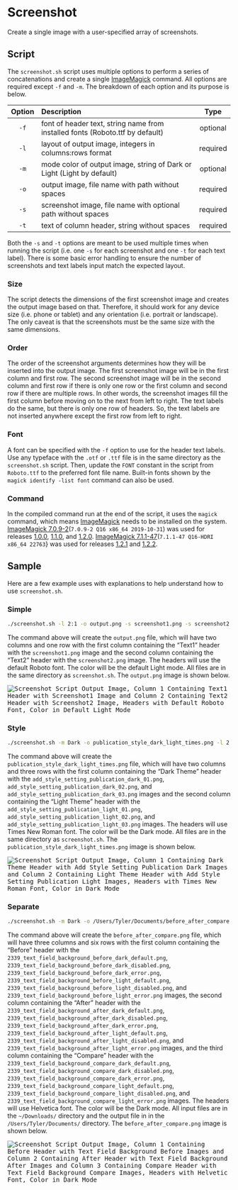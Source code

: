 # Screenshot

Create a single image with a user-specified array of screenshots.

## Script

The `screenshot.sh` script uses multiple options to perform a series of concatenations and create a single [ImageMagick](https://github.com/ImageMagick/ImageMagick) command.  All options are required except `-f` and `-m`.  The breakdown of each option and its purpose is below.

| Option | Description                                                                   |   Type   |
|:------:|:------------------------------------------------------------------------------|:--------:|
|  `-f`  | font of header text, string name from installed fonts (Roboto.ttf by default) | optional |
|  `-l`  | layout of output image, integers in columns:rows format                       | required |
|  `-m`  | mode color of output image, string of Dark or Light (Light by default)        | optional |
|  `-o`  | output image, file name with path without spaces                              | required |
|  `-s`  | screenshot image, file name with optional path without spaces                 | required |
|  `-t`  | text of column header, string without spaces                                  | required |

Both the `-s` and `-t` options are meant to be used multiple times when running the script (i.e. one `-s` for each screenshot and one `-t` for each text label).  There is some basic error handling to ensure the number of screenshots and text labels input match the expected layout.

### Size
The script detects the dimensions of the first screenshot image and creates the output image based on that.  Therefore, it should work for any device size (i.e. phone or tablet) and any orientation (i.e. portrait or landscape).  The only caveat is that the screenshots must be the same size with the same dimensions.

### Order
The order of the screenshot arguments determines how they will be inserted into the output image.  The first screenshot image will be in the first column and first row.  The second screenshot image will be in the second column and first row if there is only one row or the first column and second row if there are multiple rows.  In other words, the screenshot images fill the first column before moving on to the next from left to right.  The text labels do the same, but there is only one row of headers. So, the text labels are not inserted anywhere except the first row from left to right.

### Font
A font can be specified with the `-f` option to use for the header text labels.  Use any typeface with the `.otf` or `.ttf` file is in the same directory as the `screenshot.sh` script.  Then, update the `FONT` constant in the script from `Roboto.ttf` to the preferred font file name.  Built-in fonts shown by the `magick identify -list font` command can also be used.

### Command
In the compiled command run at the end of the script, it uses the `magick` command, which means [ImageMagick](https://github.com/ImageMagick/ImageMagick) needs to be installed on the system.  [ImageMagick 7.0.9-2](https://github.com/ImageMagick/ImageMagick/releases/tag/7.0.9-2)(`7.0.9-2 Q16 x86_64 2019-10-31`) was used for releases [1.0.0](https://github.com/theck13/screenshot/releases/tag/1.0.0), [1.1.0](https://github.com/theck13/screenshot/releases/tag/1.1.0), and [1.2.0](https://github.com/theck13/screenshot/releases/tag/1.2.0).  [ImageMagick 7.1.1-47](https://github.com/ImageMagick/ImageMagick/releases/tag/7.1.1-47)(`7.1.1-47 Q16-HDRI x86_64 22763`} was used for releases [1.2.1](https://github.com/theck13/screenshot/releases/tag/1.2.1) and [1.2.2](https://github.com/theck13/screenshot/releases/tag/1.2.2).

## Sample

Here are a few example uses with explanations to help understand how to use `screenshot.sh`.

### Simple

```bash
./screenshot.sh -l 2:1 -o output.png -s screenshot1.png -s screenshot2.png -t Text1 -t Text2
```

The command above will create the `output.png` file, which will have two columns and one row with the first column containing the “Text1” header with the `screenshot1.png` image and the second column containing the “Text2” header with the `screenshot2.png` image.  The headers will use the default Roboto font.  The color will be the default Light mode.  All files are in the same directory as `screenshot.sh`.  The `output.png` image is shown below.

<kbd>
    <img
        alt="Screenshot Script Output Image, Column 1 Containing Text1 Header with Screenshot1 Image and Column 2 Containing Text2 Header with Screenshot2 Image, Headers with Default Roboto Font, Color in Default Light Mode"
        src="https://github.com/user-attachments/assets/42154b2f-30b8-4ad5-84f3-5aa0e57f33f4"
    />
</kbd>

### Style

```bash
./screenshot.sh -m Dark -o publication_style_dark_light_times.png -l 2:3 -f "Times New Roman" -t "Publication Style [Dark]" -t "Publication Style [Light]" -s add_style_setting_publication_dark_01.png -s add_style_setting_publication_dark_02.png -s add_style_setting_publication_dark_03.png -s add_style_setting_publication_light_01.png -s add_style_setting_publication_light_02.png -s add_style_setting_publication_light_03.png
```

The command above will create the `publication_style_dark_light_times.png` file, which will have two columns and three rows with the first column containing the “Dark Theme” header with the `add_style_setting_publication_dark_01.png`, `add_style_setting_publication_dark_02.png`, and `add_style_setting_publication_dark_03.png` images and the second column containing the “Light Theme” header with the `add_style_setting_publication_light_01.png`, `add_style_setting_publication_light_02.png`, and `add_style_setting_publication_light_03.png` images.  The headers will use Times New Roman font.  The color will be the Dark mode.  All files are in the same directory as `screenshot.sh`.  The `publication_style_dark_light_times.png` image is shown below.

<kbd>
    <img
        alt="Screenshot Script Output Image, Column 1 Containing Dark Theme Header with Add Style Setting Publication Dark Images and Column 2 Containing Light Theme Header with Add Style Setting Publication Light Images, Headers with Times New Roman Font, Color in Dark Mode"
        src="https://github.com/user-attachments/assets/631d272b-496c-46de-bd2b-a5828d9a6b81"
    />
</kbd>

### Separate

```bash
./screenshot.sh -m Dark -o /Users/Tyler/Documents/before_after_compare.png -l 3:6 -f Helvetica -t Before -t After -t Compare -s ~/Downloads/2339_text_field_background_after_dark_default.png -s ~/Downloads/2339_text_field_background_after_dark_disabled.png -s ~/Downloads/2339_text_field_background_after_dark_error.png -s ~/Downloads/2339_text_field_background_after_light_default.png -s ~/Downloads/2339_text_field_background_after_light_disabled.png -s ~/Downloads/2339_text_field_background_after_light_error.png -s ~/Downloads/2339_text_field_background_before_dark_default.png -s ~/Downloads/2339_text_field_background_before_dark_disabled.png -s ~/Downloads/2339_text_field_background_before_dark_error.png -s ~/Downloads/2339_text_field_background_before_light_default.png -s ~/Downloads/2339_text_field_background_before_light_disabled.png -s ~/Downloads/2339_text_field_background_before_light_error.png -s ~/Downloads/2339_text_field_background_compare_dark_default.png -s ~/Downloads/2339_text_field_background_compare_dark_disabled.png -s ~/Downloads/2339_text_field_background_compare_dark_error.png -s ~/Downloads/2339_text_field_background_compare_light_default.png -s ~/Downloads/2339_text_field_background_compare_light_disabled.png -s ~/Downloads/2339_text_field_background_compare_light_error.png 
```

The command above will create the `before_after_compare.png` file, which will have three columns and six rows with the first column containing the “Before” header with the `2339_text_field_background_before_dark_default.png`, `2339_text_field_background_before_dark_disabled.png`, `2339_text_field_background_before_dark_error.png`, `2339_text_field_background_before_light_default.png`, `2339_text_field_background_before_light_disabled.png`, and `2339_text_field_background_before_light_error.png` images, the second column containing the “After” header with the `2339_text_field_background_after_dark_default.png`, `2339_text_field_background_after_dark_disabled.png`, `2339_text_field_background_after_dark_error.png`, `2339_text_field_background_after_light_default.png`, `2339_text_field_background_after_light_disabled.png`, and `2339_text_field_background_after_light_error.png` images, and  the third column containing the “Compare” header with the `2339_text_field_background_compare_dark_default.png`, `2339_text_field_background_compare_dark_disabled.png`, `2339_text_field_background_compare_dark_error.png`, `2339_text_field_background_compare_light_default.png`, `2339_text_field_background_compare_light_disabled.png`, and `2339_text_field_background_compare_light_error.png` images.  The headers will use Helvetica font.  The color will be the Dark mode.  All input files are in the `~/Downloads/` directory and the output file in in the `/Users/Tyler/Documents/` directory.  The `before_after_compare.png` image is shown below.

<kbd>
    <img
        alt="Screenshot Script Output Image, Column 1 Containing Before Header with Text Field Background Before Images and Column 2 Containing After Header with Text Field Background After Images and Column 3 Containing Compare Header with Text Field Background Compare Images, Headers with Helvetic Font, Color in Dark Mode"
        src="https://github.com/user-attachments/assets/de448c27-d556-4795-bc16-082b5b69439d"
    />
</kbd>
